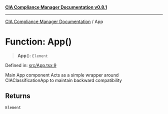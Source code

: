[**CIA Compliance Manager Documentation v0.8.1**](../README.md)

***

[CIA Compliance Manager Documentation](../globals.md) / App

# Function: App()

> **App**(): `Element`

Defined in: [src/App.tsx:9](https://github.com/Hack23/cia-compliance-manager/blob/4236f4375d9cfb0505c191818eeb5443ec527132/src/App.tsx#L9)

Main App component
Acts as a simple wrapper around CIAClassificationApp to maintain backward compatibility

## Returns

`Element`
